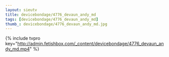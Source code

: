 ```yaml
--- 
layout: sieutv
title: devicebondage/4776_devaun_andy_md
tags: [devicebondage/4776_devaun_andy_md]
thumb_: devicebondage/4776_devaun_andy_md.jpg
---
```

{% include tvpro key="http://admin.fetishbox.com/_content/devicebondage/4776_devaun_andy_md.mp4" %} 
